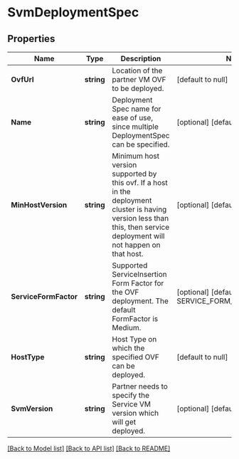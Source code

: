 # SvmDeploymentSpec

## Properties
Name | Type | Description | Notes
------------ | ------------- | ------------- | -------------
**OvfUrl** | **string** | Location of the partner VM OVF to be deployed. | [default to null]
**Name** | **string** | Deployment Spec name for ease of use, since multiple DeploymentSpec can be specified. | [optional] [default to null]
**MinHostVersion** | **string** | Minimum host version supported by this ovf. If a host in the deployment cluster is having version less than this, then service deployment will not happen on that host. | [optional] [default to 6.5]
**ServiceFormFactor** | **string** | Supported ServiceInsertion Form Factor for the OVF deployment. The default FormFactor is Medium. | [optional] [default to SERVICE_FORM_FACTOR.MEDIUM]
**HostType** | **string** | Host Type on which the specified OVF can be deployed. | [default to null]
**SvmVersion** | **string** | Partner needs to specify the Service VM version which will get deployed. | [optional] [default to 1.0]

[[Back to Model list]](../README.md#documentation-for-models) [[Back to API list]](../README.md#documentation-for-api-endpoints) [[Back to README]](../README.md)

